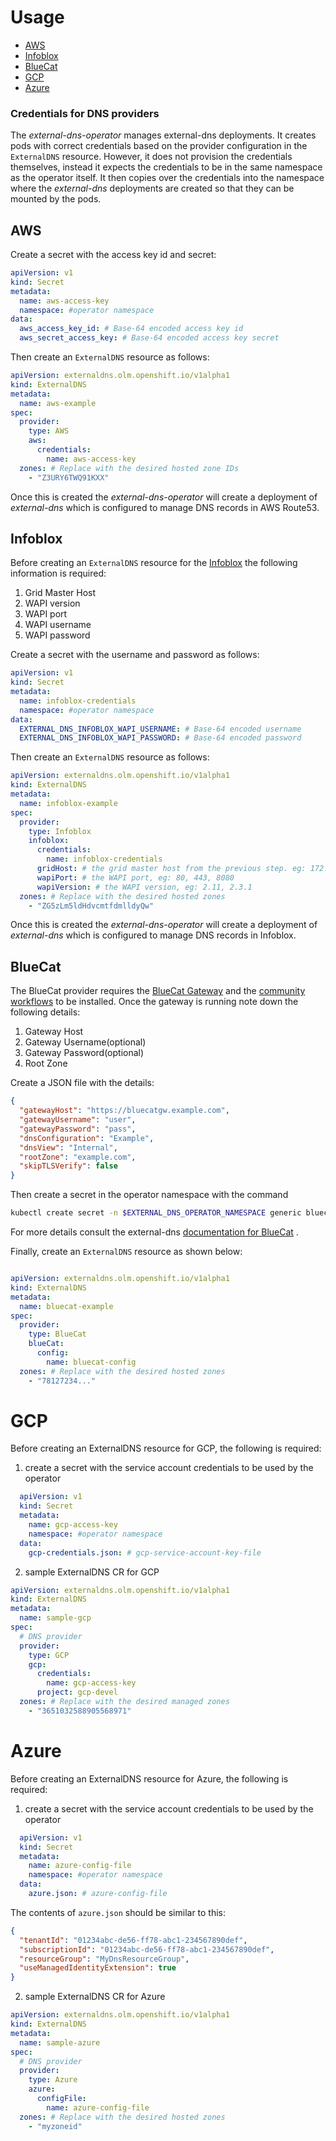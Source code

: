 # Usage

- [AWS](#aws)
- [Infoblox](#infoblox)
- [BlueCat](#bluecat)
- [GCP](#gcp)
- [Azure](#azure)

### Credentials for DNS providers

The _external-dns-operator_ manages external-dns deployments. It creates pods with correct credentials based on the
provider configuration in the `ExternalDNS` resource. However, it does not provision the credentials themselves, instead
it expects the credentials to be in the same namespace as the operator itself. It then copies over the credentials into
the namespace where the _external-dns_ deployments are created so that they can be mounted by the pods.

## AWS

Create a secret with the access key id and secret:

```yaml
apiVersion: v1
kind: Secret
metadata:
  name: aws-access-key
  namespace: #operator namespace
data:
  aws_access_key_id: # Base-64 encoded access key id
  aws_secret_access_key: # Base-64 encoded access key secret
```

Then create an `ExternalDNS` resource as follows:

```yaml
apiVersion: externaldns.olm.openshift.io/v1alpha1
kind: ExternalDNS
metadata:
  name: aws-example
spec:
  provider:
    type: AWS
    aws:
      credentials:
        name: aws-access-key
  zones: # Replace with the desired hosted zone IDs
    - "Z3URY6TWQ91KXX"
```

Once this is created the _external-dns-operator_ will create a deployment of _external-dns_ which is configured to
manage DNS records in AWS Route53.

## Infoblox

Before creating an `ExternalDNS` resource for the [Infoblox](https://www.infoblox.com/wp-content/uploads/infoblox-deployment-infoblox-rest-api.pdf)
the following information is required:

1. Grid Master Host
2. WAPI version
3. WAPI port
4. WAPI username
5. WAPI password

Create a secret with the username and password as follows:

```yaml
apiVersion: v1
kind: Secret
metadata:
  name: infoblox-credentials
  namespace: #operator namespace
data:
  EXTERNAL_DNS_INFOBLOX_WAPI_USERNAME: # Base-64 encoded username
  EXTERNAL_DNS_INFOBLOX_WAPI_PASSWORD: # Base-64 encoded password
```

Then create an `ExternalDNS` resource as follows:

```yaml
apiVersion: externaldns.olm.openshift.io/v1alpha1
kind: ExternalDNS
metadata:
  name: infoblox-example
spec:
  provider:
    type: Infoblox
    infoblox:
      credentials:
        name: infoblox-credentials
      gridHost: # the grid master host from the previous step. eg: 172.26.1.200
      wapiPort: # the WAPI port, eg: 80, 443, 8080
      wapiVersion: # the WAPI version, eg: 2.11, 2.3.1
  zones: # Replace with the desired hosted zones
    - "ZG5zLm5ldHdvcmtfdmlldyQw"
```

Once this is created the _external-dns-operator_ will create a deployment of _external-dns_ which is configured to
manage DNS records in Infoblox.

## BlueCat

The BlueCat provider requires
the [BlueCat Gateway](https://docs.bluecatnetworks.com/r/Gateway-Installation-Guide/Installing-BlueCat-Gateway/20.3.1)
and the [community workflows](https://github.com/bluecatlabs/gateway-workflows) to be installed. Once the gateway is
running note down the following details:

1. Gateway Host
2. Gateway Username(optional)
3. Gateway Password(optional)
4. Root Zone

Create a JSON file with the details:

```json
{
  "gatewayHost": "https://bluecatgw.example.com",
  "gatewayUsername": "user",
  "gatewayPassword": "pass",
  "dnsConfiguration": "Example",
  "dnsView": "Internal",
  "rootZone": "example.com",
  "skipTLSVerify": false
}
```

Then create a secret in the operator namespace with the command

```bash
kubectl create secret -n $EXTERNAL_DNS_OPERATOR_NAMESPACE generic bluecat-config --from-file ~/bluecat.json
```

For more details consult the
external-dns [documentation for BlueCat](https://github.com/kubernetes-sigs/external-dns/blob/master/docs/tutorials/bluecat.md)
.

Finally, create an `ExternalDNS` resource as shown below:

```yaml

apiVersion: externaldns.olm.openshift.io/v1alpha1
kind: ExternalDNS
metadata:
  name: bluecat-example
spec:
  provider:
    type: BlueCat
    blueCat:
      config:
        name: bluecat-config
  zones: # Replace with the desired hosted zones
    - "78127234..."
```

# GCP

Before creating an ExternalDNS resource for GCP, the following is required:

1. create a secret with the service account credentials to be used by the operator

```yaml
  apiVersion: v1
  kind: Secret
  metadata:
    name: gcp-access-key
    namespace: #operator namespace
  data:
    gcp-credentials.json: # gcp-service-account-key-file
```

2. sample ExternalDNS CR for GCP

```yaml
apiVersion: externaldns.olm.openshift.io/v1alpha1
kind: ExternalDNS
metadata:
  name: sample-gcp
spec:
  # DNS provider
  provider:
    type: GCP
    gcp:
      credentials:
        name: gcp-access-key
      project: gcp-devel
  zones: # Replace with the desired managed zones
    - "3651032588905568971"
```

# Azure

Before creating an ExternalDNS resource for Azure, the following is required:

1. create a secret with the service account credentials to be used by the operator

```yaml
  apiVersion: v1
  kind: Secret
  metadata:
    name: azure-config-file
    namespace: #operator namespace
  data:
    azure.json: # azure-config-file
```

The contents of `azure.json` should be similar to this:

```json
{
  "tenantId": "01234abc-de56-ff78-abc1-234567890def",
  "subscriptionId": "01234abc-de56-ff78-abc1-234567890def",
  "resourceGroup": "MyDnsResourceGroup",
  "useManagedIdentityExtension": true
}
```

2. sample ExternalDNS CR for Azure

```yaml
apiVersion: externaldns.olm.openshift.io/v1alpha1
kind: ExternalDNS
metadata:
  name: sample-azure
spec:
  # DNS provider
  provider:
    type: Azure
    azure:
      configFile:
        name: azure-config-file
  zones: # Replace with the desired hosted zones
    - "myzoneid"
```
